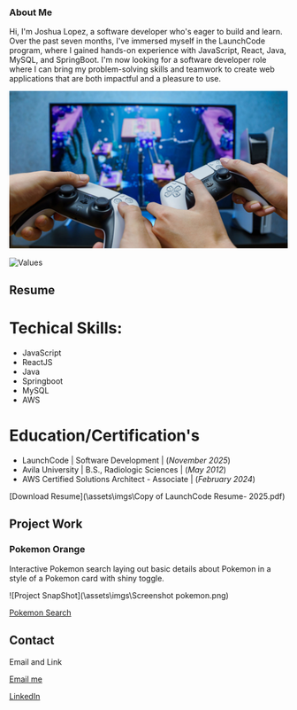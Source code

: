 ### About Me

Hi, I'm Joshua Lopez, a software developer who's eager to build and learn. Over the past seven months, I've immersed myself in the LaunchCode program, where I gained hands-on experience with JavaScript, React, Java, MySQL, and SpringBoot. I'm now looking for a software developer role where I can bring my problem-solving skills and teamwork to create web applications that are both impactful and a pleasure to use.

![Hobbies'](\assets\imgs\Blog-Post_Video-Games.jpg)

![Values](\assets\imgs\fast-family.avif)


## Resume

# Techical Skills: 
-  JavaScript
-  ReactJS
-  Java
-  Springboot
-  MySQL
-  AWS

# Education/Certification's
-  LaunchCode | Software Development | (_November 2025_)
-  Avila University | B.S., Radiologic Sciences | (_May 2012_)
-  AWS Certified Solutions Architect - Associate | (_February 2024_)
  
[Download Resume](\assets\imgs\Copy of LaunchCode Resume- 2025.pdf)


## Project Work

### Pokemon Orange

Interactive Pokemon search laying out basic details about Pokemon in a style of a Pokemon card with shiny toggle.

![Project SnapShot](\assets\imgs\Screenshot pokemon.png)

[Pokemon Search](https://zblcustoms.com/)


## Contact
Email and Link

[Email me](mailto:Joshua.Yoshi1922@gmail.com)

[LinkedIn](https://www.linkedin.com/in/joshua-l-649530379)
